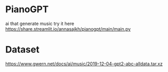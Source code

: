 # PianoGPT
ai that generate music
try it here https://share.streamlit.io/annasajkh/pianogpt/main/main.py

# Dataset
https://www.gwern.net/docs/ai/music/2019-12-04-gpt2-abc-alldata.tar.xz
